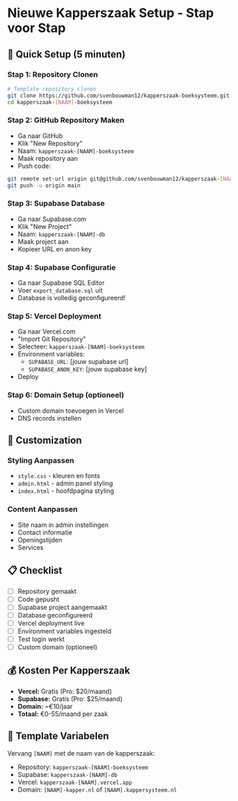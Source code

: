 # Nieuwe Kapperszaak Setup - Stap voor Stap

## 🚀 Quick Setup (5 minuten)

### Stap 1: Repository Clonen
```bash
# Template repository clonen
git clone https://github.com/svenbouwman12/kapperszaak-boeksysteem.git kapperszaak-[NAAM]-boeksysteem
cd kapperszaak-[NAAM]-boeksysteem
```

### Stap 2: GitHub Repository Maken
- Ga naar GitHub
- Klik "New Repository"
- Naam: `kapperszaak-[NAAM]-boeksysteem`
- Maak repository aan
- Push code:
```bash
git remote set-url origin git@github.com/svenbouwman12/kapperszaak-[NAAM]-boeksysteem.git
git push -u origin main
```

### Stap 3: Supabase Database
- Ga naar Supabase.com
- Klik "New Project"
- Naam: `kapperszaak-[NAAM]-db`
- Maak project aan
- Kopieer URL en anon key

### Stap 4: Supabase Configuratie
- Ga naar Supabase SQL Editor
- Voer `export_database.sql` uit
- Database is volledig geconfigureerd!

### Stap 5: Vercel Deployment
- Ga naar Vercel.com
- "Import Git Repository"
- Selecteer: `kapperszaak-[NAAM]-boeksysteem`
- Environment variables:
  - `SUPABASE_URL`: [jouw supabase url]
  - `SUPABASE_ANON_KEY`: [jouw supabase key]
- Deploy

### Stap 6: Domain Setup (optioneel)
- Custom domain toevoegen in Vercel
- DNS records instellen

## 🔧 Customization

### Styling Aanpassen
- `style.css` - kleuren en fonts
- `admin.html` - admin panel styling
- `index.html` - hoofdpagina styling

### Content Aanpassen
- Site naam in admin instellingen
- Contact informatie
- Openingstijden
- Services

## 📋 Checklist
- [ ] Repository gemaakt
- [ ] Code gepusht
- [ ] Supabase project aangemaakt
- [ ] Database geconfigureerd
- [ ] Vercel deployment live
- [ ] Environment variables ingesteld
- [ ] Test login werkt
- [ ] Custom domain (optioneel)

## 💰 Kosten Per Kapperszaak
- **Vercel:** Gratis (Pro: $20/maand)
- **Supabase:** Gratis (Pro: $25/maand)
- **Domain:** ~€10/jaar
- **Totaal:** €0-55/maand per zaak

## 🎯 Template Variabelen
Vervang `[NAAM]` met de naam van de kapperszaak:
- Repository: `kapperszaak-[NAAM]-boeksysteem`
- Supabase: `kapperszaak-[NAAM]-db`
- Vercel: `kapperszaak-[NAAM].vercel.app`
- Domain: `[NAAM]-kapper.nl` of `[NAAM].kappersysteem.nl`
